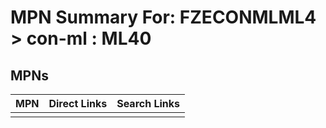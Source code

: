 



# MPN Summary For: FZECONMLML4 > con-ml : ML40

## MPNs
  

|MPN|Direct Links|Search Links|
| :--- | :--- | :--- |
||||
